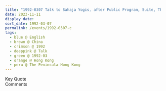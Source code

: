 ```yaml
---
title: "1992-0307 Talk to Sahaja Yogis, after Public Program, Suite, The Peninsula Hong Kong, Salisbury Rd, Tsim Sha Tsui, Hong Kong, China"
date: 2023-11-11
display_date: 
sort_date: 1992-03-07
permalink: /events/1992-0307-c
tags:
  - blue @ English
  - brown @ China
  - crimson @ 1992
  - deeppink @ Talk
  - green @ 1992-03
  - orange @ Hong Kong
  - peru @ The Peninsula Hong Kong
---
```


<wave-list>
  <list-title color="green" width="75">Key Quote</list-title>
  <list-item color="BlanchedAlmond"  width="200"></list-item>
  <list-item color="Lavender"></list-item>
  <list-item color="BlanchedAlmond"></list-item>
</wave-list>

<br>

<wave-list>
  <list-title color="green" width="75">Comments</list-title>
  <list-item color="BlanchedAlmond"  width="200"></list-item>
  <list-item color="Lavender"></list-item>
  <list-item color="BlanchedAlmond"></list-item>
</wave-list>